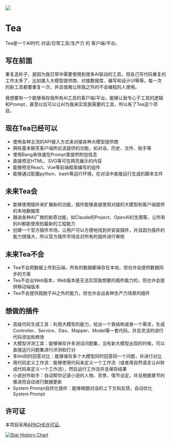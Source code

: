 ![][image-banner]

# Tea
Tea是一个AI时代 对话/日常工具/生产力 的 客户端/平台。

## 写在前面

重复造轮子，是因为我日常中需要使用到很多AI驱动的工具，但自己写代码重复的工作太多了，比如接入大模型提供商、对接数据库、编写和设计UI等等，每一次的新工具都要重复一次，并且很难让除我之外的不会编程的人使用。

我想要有一个能够保存我所有AI工具的客户端/平台，能够让我专心于工具的逻辑和Prompt，甚至以后可以让AI为我来实现我需要的工具，所以有了Tea这个项目。

## 现在Tea已经可以

- 使用各种主流的API接入方式来对接各种大模型提供商
- 拥有基本聊天客户端所应该提供的功能，如对话、历史、文件、助手等
- 使用Bang来快速在Prompt里提供附加信息
- 直接预览HTML、SVG等可在网页展示的内容
- 能够预览React、Vue等前端框架编写的组件
- 能够通过配置python、bash等运行环境，在对话中直接运行生成的脚本文件

## 未来Tea会

- 能够使用插件来扩展新的功能，插件能够直接使用对接的大模型和客户端提供的本地数据库
- 跟进各种AI厂商的新奇功能，如Claude的Project、OpenAI的生图等，让所有的AI都能使用到最新的工程能力
- 创建一个官方插件市场，让用户可以方便地找到并安装插件，并且因为插件的能力很强大，所以官方插件市场会对所有的插件进行审核

## 未来Tea不会

- Tea不会把数据上传到云端，所有的数据都保存在本地，但也许会提供数据同步的方案
- Tea不会出Web版本，Web版本是无法实现我想要的插件能力的，但也许会提供移动端版本
- Tea不会提供跳脱于AI之外的能力，但也许会出各种生产力场景的插件

## 想做的插件

- 高级代码生成工具：利用大模型的能力，给出一个表结构或者一个需求，生成Controller、Service、Dao、Mapper、Model等一套代码，并且灵活的进行代码添加和修改
- 大模型评测工具：能够保存许多测试问题集，当有新大模型出现的时候，可以直接运行问题集进行评测和打分
- 多llm同时回答对比：能够保存多个大模型同时回答同一个问题，并进行对比
- 用代码定义工作流：能够使用代码来定义一个工作流（或者用自然语言让AI转成代码来定义一个工作流），然后运行工作流并且保存结果
- 小说创作助手：自动帮你记录小说的人物、背景、情节设定，并且根据章节的推进而自动进行数据更新
- System Prompt自优化插件：能够根据对话的上下文和反馈，自动优化System Prompt

## 许可证

本项目采用[APACHE许可证](LICENSE)。

[![Star History Chart](https://api.star-history.com/svg?repos=xieisabug/tea&type=Date)](https://star-history.com/#xieisabug/tea&Date)

[image-banner]: https://xieisabug.github.io/tea/tea-logo-with-background.png
